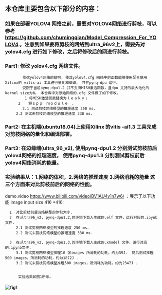 
##  本仓库主要包含以下部分的内容：


###     
###  如果在部署YOLOV4 网络之前，需要对YOLOV4网络进行剪枝，可以参考 https://github.com/chumingqian/Model_Compression_For_YOLOV4 。注意到如果要将剪枝的网络到ultra_96v2上，需要先对yolov4.cfg 进行如下修改，之后将修改后的网进行剪枝。 
   

###  Part1:  修改 yolov4.cfg 网络文件。
            修改yolov4网络的结构, 使其yolov4.cfg 网络中的函数能够使用配合使用Xilinx的 vitis-ai 工具进行量化和编译， 并在pynq-dpu 运行。
            受限于当前pynq-dpu1.2 并不支持MISH激活函数，且dpu 支持的最大池化的kernel size为8。 本仓库中对原始网络的.cfg 文件做了如下修改。   
             1 将MISH激活函数替换为ｌｅａｋｙ；
          2  　将ｓｐｐ　ｍｏｄｕｌｅ　.
            2.1 测试剪枝网络模型的推理速度 250 ms.
         2.2 测试未剪枝网络模型的推理速度 330 ms. 

###  Part2: 在主机端(ubuntu18.04)上使用Xilinx 的vitis -ai1.3 工具完成对剪枝网络的量化和编译部署。


###  Part3: 在边缘端(ultra_96_v2),  使用pynq-dpu1.2 分别测试剪枝前后yolov4网络的推理速度， 使用pynq-dpu1.3 分别测试剪枝前后yolov4网络消耗的能量。




### 实验结果从：1.网络的体积，2.网络的推理速度 3.网络消耗的能量 这三个方面来对比剪枝前后的网络的性能。 

 demo.video https://www.bilibili.com/video/BV1AU4y1n7w6/ ：展示了以下功能 image input size 416 *416:
 
      1  对比剪枝前后网络模型的体积大小.     
      2  在ultra96_v2, pynq-dpu1.2,的环境下载入生成的.elf 文件，运行对应的.ipynb文件.
         2.1 测试剪枝网络模型的推理速度 250 ms.
         2.2 测试未剪枝网络模型的推理速度 330 ms. 
         
      3  在ultra96_v2, pynq-dpu1.3,的环境下载入生成的.xmodel 文件，运行对应的.ipynb文件.
         3.1 测试剪枝网络模型推理10 张images 所消耗的功耗，约为39J.  随后测试推理500 images，所消耗的功耗，约为1872J .
         3.2 测试未剪枝网络模型推理500 images，所消耗的功耗，约为2347J .
    
                           
          实验结果如图1所示。
####  ![fig1](https://user-images.githubusercontent.com/46816091/128596310-88837fbf-3fec-47f4-a19e-ae7da825b611.png)
